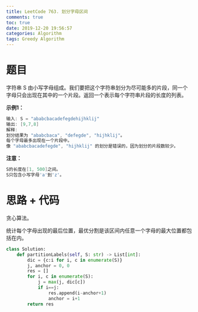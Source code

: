 ```yaml
---
title: LeetCode 763. 划分字母区间
comments: true
toc: true
date: 2019-12-20 19:56:57
categories: Algorithm
tags: Greedy Algorithm
---
```


# 题目

字符串 S 由小写字母组成。我们要把这个字符串划分为尽可能多的片段，同一个字母只会出现在其中的一个片段。返回一个表示每个字符串片段的长度的列表。

**示例1：**
```java
输入: S = "ababcbacadefegdehijhklij"
输出: [9,7,8]
解释:
划分结果为 "ababcbaca", "defegde", "hijhklij"。
每个字母最多出现在一个片段中。
像 "ababcbacadefegde", "hijhklij" 的划分是错误的，因为划分的片段数较少。
```

**注意：**
```java
S的长度在[1, 500]之间。
S只包含小写字母'a'到'z'。
```

# 思路 + 代码

贪心算法。

统计每个字母出现的最后位置，最优分割是该区间内任意一个字母的最大位置都包括在内。

```python
class Solution:
    def partitionLabels(self, S: str) -> List[int]:
        dic = {c:i for i, c in enumerate(S)}
        j, anchor = 0, 0
        res = []
        for i, c in enumerate(S):
            j = max(j, dic[c])
            if i==j:
                res.append(i-anchor+1)
                anchor = i+1
        return res
```
